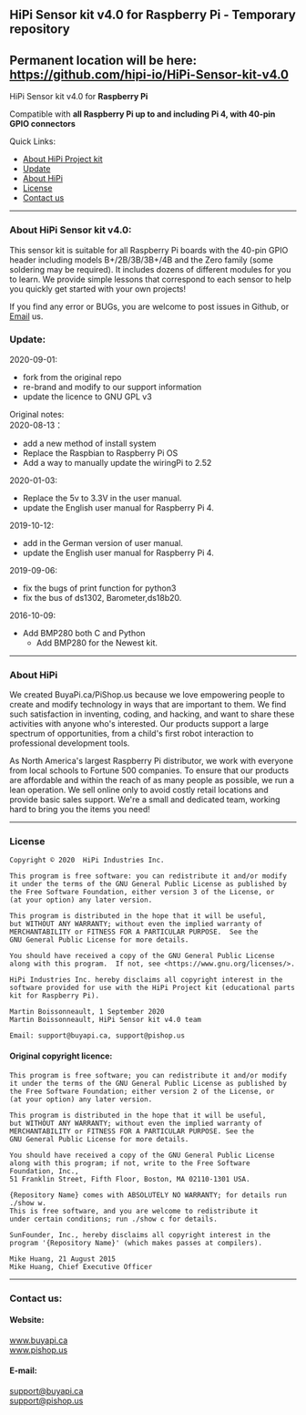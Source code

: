 ## HiPi Sensor kit v4.0 for Raspberry Pi  - Temporary repository
## Permanent location will be here: https://github.com/hipi-io/HiPi-Sensor-kit-v4.0
HiPi Sensor kit v4.0
for **Raspberry Pi**

Compatible with **all Raspberry Pi up to and including Pi 4, with 40-pin GPIO connectors**

Quick Links:

 * [About HiPi Project kit](#about_this_kit)
 * [Update](#update)
 * [About HiPi](#about_hipi)
 * [License](#license)
 * [Contact us](#contact_us)

----------------------------------------------
<a id="about_this_kit"></a>
### About HiPi Sensor kit v4.0:
This sensor kit is suitable for all Raspberry Pi boards with the 40-pin GPIO header including models B+/2B/3B/3B+/4B and the Zero family (some soldering may be required). It includes dozens of different modules for you to learn. We provide simple lessons that correspond to each sensor to help you quickly get started with your own projects! 

If you find any error or BUGs, you are welcome to post issues in Github, or [Email](#contact_us) us.

<a id="update"></a>
### Update:  
2020-09-01:
- fork from the original repo
- re-brand and modify to our support information
- update the licence to GNU GPL v3

Original notes:  
2020-08-13：
- add a new method of install system
- Replace the Raspbian to Raspberry Pi OS
- Add a way to manually update the wiringPi to 2.52

2020-01-03:
 - Replace the 5v to 3.3V in the user manual.
 - update the English user manual for Raspberry Pi 4.
 
2019-10-12:
 - add in the German version of user manual.
 - update the English user manual for Raspberry Pi 4.
 
2019-09-06:
 - fix the bugs of print function for python3
 - fix the bus of ds1302, Barometer,ds18b20.

2016-10-09:
 - Add BMP280 both C and Python
     + Add BMP280 for the Newest kit.

----------------------------------------------
<a id="about_hipi"></a>
### About HiPi
We created BuyaPi.ca/PiShop.us because we love empowering people to create and modify technology in ways that are important to them. We find such satisfaction in inventing, coding, and hacking, and want to share these activities with anyone who's interested. Our products support a large spectrum of opportunities, from a child's first robot interaction to professional development tools.

As North America's largest Raspberry Pi distributor, we work with everyone from local schools to Fortune 500 companies. To ensure that our products are affordable and within the reach of as many people as possible, we run a lean operation. We sell online only to avoid costly retail locations and provide basic sales support. We're a small and dedicated team, working hard to bring you the items you need!

----------------------------------------------
<a id="license"></a>
### License
    Copyright © 2020  HiPi Industries Inc.

    This program is free software: you can redistribute it and/or modify
    it under the terms of the GNU General Public License as published by
    the Free Software Foundation, either version 3 of the License, or
    (at your option) any later version.

    This program is distributed in the hope that it will be useful,
    but WITHOUT ANY WARRANTY; without even the implied warranty of
    MERCHANTABILITY or FITNESS FOR A PARTICULAR PURPOSE.  See the
    GNU General Public License for more details.

    You should have received a copy of the GNU General Public License
    along with this program.  If not, see <https://www.gnu.org/licenses/>.
        
    HiPi Industries Inc. hereby disclaims all copyright interest in the software provided for use with the HiPi Project kit (educational parts kit for Raspberry Pi).
    
    Martin Boissonneault, 1 September 2020
    Martin Boissonneault, HiPi Sensor kit v4.0 team

    Email: support@buyapi.ca, support@pishop.us

#### Original copyright licence:  
    This program is free software; you can redistribute it and/or modify
    it under the terms of the GNU General Public License as published by
    the Free Software Foundation; either version 2 of the License, or
    (at your option) any later version.
    
    This program is distributed in the hope that it will be useful,
    but WITHOUT ANY WARRANTY; without even the implied warranty of 
    MERCHANTABILITY or FITNESS FOR A PARTICULAR PURPOSE. See the 
    GNU General Public License for more details.
    
    You should have received a copy of the GNU General Public License 
    along with this program; if not, write to the Free Software Foundation, Inc.,
    51 Franklin Street, Fifth Floor, Boston, MA 02110-1301 USA.
    
    {Repository Name} comes with ABSOLUTELY NO WARRANTY; for details run ./show w. 
    This is free software, and you are welcome to redistribute it
    under certain conditions; run ./show c for details.
    
    SunFounder, Inc., hereby disclaims all copyright interest in the program '{Repository Name}' (which makes passes at compilers).
    
    Mike Huang, 21 August 2015
    Mike Huang, Chief Executive Officer

----------------------------------------------
<a id="contact_us"></a>
### Contact us:  
#### Website:  
www.buyapi.ca  
www.pishop.us  

#### E-mail:  
support@buyapi.ca  
support@pishop.us  

